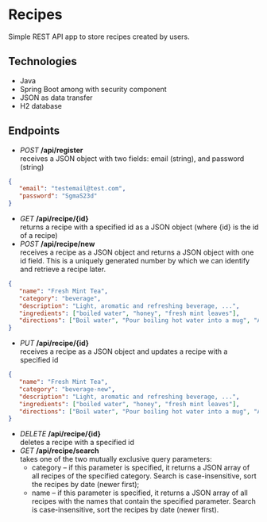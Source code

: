 # Recipes
Simple REST API app to store recipes created by users.

## Technologies
- Java
- Spring Boot among with security component
- JSON as data transfer
- H2 database

## Endpoints
- *POST* **/api/register** <br>
receives a JSON object with two fields: email (string), and password (string) <br>
```json
{
   "email": "testemail@test.com",
   "password": "SgmaS23d"
}
```

- *GET* **/api/recipe/{id}** <br>
returns a recipe with a specified id as a JSON object (where {id} is the id of a recipe)
- *POST* **/api/recipe/new** <br>
receives a recipe as a JSON object and returns a JSON object with one id field. This is a uniquely generated number by which we can identify and retrieve a recipe later.<br>
```json
{
   "name": "Fresh Mint Tea",
   "category": "beverage",
   "description": "Light, aromatic and refreshing beverage, ...",
   "ingredients": ["boiled water", "honey", "fresh mint leaves"],
   "directions": ["Boil water", "Pour boiling hot water into a mug", "Add fresh mint leaves", "Mix and let the mint leaves seep for 3-5 minutes", "Add honey and mix again"]
}
```

- *PUT* **/api/recipe/{id}** <br>
receives a recipe as a JSON object and updates a recipe with a specified id
```json
{
   "name": "Fresh Mint Tea",
   "category": "beverage-new",
   "description": "Light, aromatic and refreshing beverage, ...",
   "ingredients": ["boiled water", "honey", "fresh mint leaves"],
   "directions": ["Boil water", "Pour boiling hot water into a mug", "Add fresh mint leaves", "Mix and let the mint leaves seep for 3-7 minutes", "Add honey and sugar and mix again"]
}
```
- *DELETE* **/api/recipe/{id}** <br>
deletes a recipe with a specified id
- *GET* **/api/recipe/search** <br>
takes one of the two mutually exclusive query parameters:
  - category – if this parameter is specified, it returns a JSON array of all recipes of the specified category. Search is case-insensitive, sort the recipes by date (newer first);
  - name – if this parameter is specified, it returns a JSON array of all recipes with the names that contain the specified parameter. Search is case-insensitive, sort the recipes by date (newer first).
